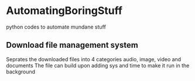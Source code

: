 # AutomatingBoringStuff
python codes to automate mundane stuff 

## Download file management system
Seprates the downloaded files into 4 categories audio, image, video and documents
The file can build upon adding sys and time to make it run in the background 
